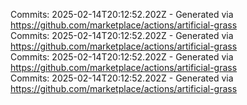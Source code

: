 Commits: 2025-02-14T20:12:52.202Z - Generated via https://github.com/marketplace/actions/artificial-grass
<br>
Commits: 2025-02-14T20:12:52.202Z - Generated via https://github.com/marketplace/actions/artificial-grass
<br>
Commits: 2025-02-14T20:12:52.202Z - Generated via https://github.com/marketplace/actions/artificial-grass
<br>
Commits: 2025-02-14T20:12:52.202Z - Generated via https://github.com/marketplace/actions/artificial-grass
<br>
